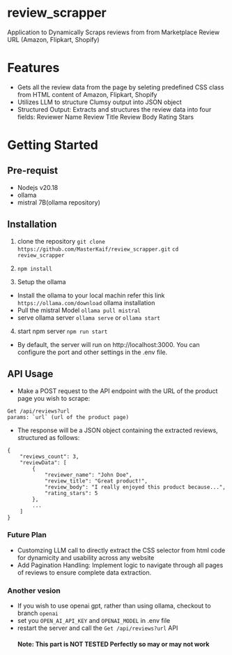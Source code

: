 # review_scrapper
Application to Dynamically Scraps reviews from from Marketplace Review URL (Amazon, Flipkart, Shopify)

# Features
- Gets all the review data from the page by seleting predefined CSS class from HTML content of Amazon, Flipkart, Shopify
- Utilizes LLM to structure Clumsy output into JSON object
- Structured Output: Extracts and structures the review data into four fields:
Reviewer Name
Review Title
Review Body
Rating Stars

# Getting Started

## Pre-requist
- Nodejs v20.18
- ollama
- mistral 7B(ollama repository)

## Installation
1. clone the repository
`git clone https://github.com/MasterKaif/review_scrapper.git`
`cd review_scrapper`

2. `npm install`

3. Setup the ollama
- Install the ollama to your local machin refer this link `https://ollama.com/download` ollama installation
- Pull the mistral Model `ollama pull mistral`
- serve ollama server `ollama serve` or `ollama start`

4. start npm server `npm run start`
- By default, the server will run on http://localhost:3000. You can configure the port and other settings in the .env file.


## API Usage
- Make a POST request to the API endpoint with the URL of the product page you wish to scrape:
```
Get /api/reviews?url
params: `url` (url of the product page)
``` 
- The response will be a JSON object containing the extracted reviews, structured as follows:
```
{
    "reviews_count": 3,
    "reviewData": [
        {
            "reviewer_name": "John Doe",
            "review_title": "Great product!",
            "review_body": "I really enjoyed this product because...",
            "rating_stars": 5
        },
        ...
    ]
}
```

### Future Plan
- Customzing LLM call to directly extract the CSS selector from html code for dynamicity
and usability across any website
- Add Pagination Handling: 
Implement logic to navigate through all pages of reviews to ensure complete data extraction.

### Another vesion
- If you wish to use openai gpt, rather than using ollama, checkout to branch `openai`
- set you `OPEN_AI_API_KEY` and `OPENAI_MODEL` in .env file
- restart the server and call the `Get /api/reviews?url` API
    #### Note: This part is NOT TESTED Perfectly so may or may not work



